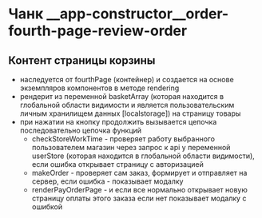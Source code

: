  # Чанк __app-constructor__order-fourth-page-review-order

##  Контент страницы корзины

* наследуется от fourthPage (контейнер) и создается на основе экземпляров компонентов в методе rendering
* рендерит из переменной basketArray (которая находится в глобальной области видимости и является пользовательским личным хранилищем данных [localstorage])
на страницу товары
* при нажатии на кнопку продолжить вызывается цепочка последовательно цепочка функций
    * checkStoreWorkTime - проверяет работу выбранного пользователем магазин через запрос к api у
    переменной userStore (которая находится в глобальной области видимости), 
    если ошибка открывает страницу с авторизацией
    * makeOrder - проверяет сам заказ, формирует и отправляет на сервер, если ошибка - показывает модалку
    * renderPayOrderPage - и если все нормально открывает новую страницу оплаты этого заказа
    если нет показывает модалку с ошибкой
